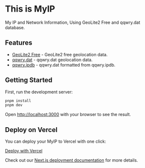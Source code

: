 # This is MyIP

My IP and Network Information, Using GeoLite2 Free and qqwry.dat database.

## Features

- [GeoLite2 Free](https://dev.maxmind.com/geoip/geolite2-free-geolocation-data) - GeoLite2 free geolocation data.
- [qqwry.dat](https://github.com/metowolf/qqwry.dat) - qqwry.dat geolocation data.
- [qqwry.ipdb](https://github.com/metowolf/qqwry.ipdb) - qqwry.dat formatted from qqwry.ipdb.

## Getting Started

First, run the development server:

```bash
pnpm install
pnpm dev
```

Open [http://localhost:3000](http://localhost:3000) with your browser to see the result.

## Deploy on Vercel

You can deploy your MyIP to Vercel with one click:

[Deploy with Vercel](https://vercel.com/new?utm_medium=default-template&filter=next.js&utm_source=create-next-app&utm_campaign=create-next-app-readme)

Check out our [Next.js deployment documentation](https://nextjs.org/docs/deployment) for more details.
